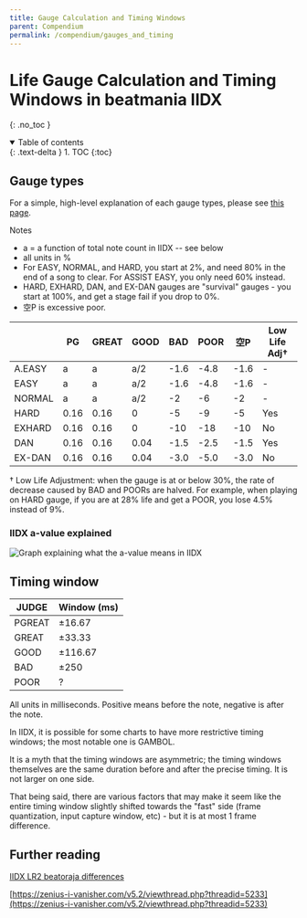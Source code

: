 ```yaml
---
title: Gauge Calculation and Timing Windows
parent: Compendium
permalink: /compendium/gauges_and_timing
---
```


# Life Gauge Calculation and Timing Windows in beatmania IIDX
{: .no_toc }

<details open markdown="block">
  <summary>
    Table of contents
  </summary>
  {: .text-delta }
1. TOC
{:toc}
</details>

## Gauge types

For a simple, high-level explanation of each gauge types, please see [this page](/compendium/gauge).

Notes

* a = a function of total note count in IIDX -- see below
* all units in %
* For EASY, NORMAL, and HARD, you start at 2%, and need 80% in the end of a song to clear. For ASSIST EASY, you only need 60% instead.
* HARD, EXHARD, DAN, and EX-DAN gauges are "survival" gauges - you start at 100%, and get a stage fail if you drop to 0%.
* 空P is excessive poor.

|         | PG     | GREAT | GOOD  | BAD   | POOR   | 空P   | Low Life Adj† |
|---------|--------|-------|-------|-------|--------|-------|---------------|
| A.EASY  | a      | a     | a/2   | -1.6  | -4.8   | -1.6  | -             |
| EASY    | a      | a     | a/2   | -1.6  | -4.8   | -1.6  | -             |
| NORMAL  | a      | a     | a/2   | -2    | -6     | -2    | -             |
| HARD    | 0.16   | 0.16  | 0     | -5    | -9     | -5    | Yes           |
| EXHARD  | 0.16   | 0.16  | 0     | -10   | -18    | -10   | No            |
| DAN     | 0.16   | 0.16  | 0.04  | -1.5  | -2.5   | -1.5  | Yes           |
| EX-DAN  | 0.16   | 0.16  | 0.04  | -3.0  | -5.0   | -3.0  | No            |

† Low Life Adjustment: when the gauge is at or below 30%, the rate of decrease caused by BAD and POORs are halved. For example, when playing on HARD gauge, if you are at 28% life and get a POOR, you lose 4.5% instead of 9%.

### IIDX a-value explained

![Graph explaining what the a-value means in IIDX](/assets/img/gauge/iidx_a_value.png)

## Timing window

| JUDGE  | Window (ms) |
|--------|-------------|
| PGREAT | ±16.67      |
| GREAT  | ±33.33      |
| GOOD   | ±116.67     |
| BAD    | ±250        |
| POOR   | ?           |

All units in milliseconds. Positive means before the note, negative is after the note.

In IIDX, it is possible for some charts to have more restrictive timing windows; the most notable one is GAMBOL.

It is a myth that the timing windows are asymmetric; the timing windows themselves are the same duration before and after the precise timing. It is not larger on one side.

That being said, there are various factors that may make it seem like the entire timing window slightly shifted towards the "fast" side (frame quantization, input capture window, etc) - but it is at most 1 frame difference.

## Further reading

[IIDX LR2 beatoraja differences](/misc/iidx_lr2_beatoraja_diff)

[https://zenius-i-vanisher.com/v5.2/viewthread.php?threadid=5233](https://zenius-i-vanisher.com/v5.2/viewthread.php?threadid=5233)
